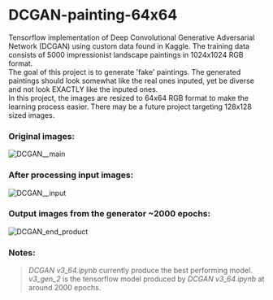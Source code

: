 # DCGAN-painting-64x64

Tensorflow implementation of Deep Convolutional Generative Adversarial Network (DCGAN) using custom data found in Kaggle. The training data consists of 5000 impressionist landscape paintings in 1024x1024 RGB format. <br>
The goal of this project is to generate 'fake' paintings. The generated paintings should look somewhat like the real ones inputed, yet be diverse and not look EXACTLY like the inputed ones. <br>
In this project, the images are resized to 64x64 RGB format to make the learning process easier. There may be a future project targeting 128x128 sized images. 

### Original images:
![DCGAN__main](https://user-images.githubusercontent.com/31713252/129493865-beda77b6-53fd-4120-a829-2f8e9f75c8bd.jpg)

### After processing input images:
![DCGAN__input](https://user-images.githubusercontent.com/31713252/132143941-8871fbe8-1e1c-4ff2-a885-18febfd428de.png)


### Output images from the generator ~2000 epochs:
![DCGAN_end_product](https://user-images.githubusercontent.com/31713252/129493893-40d42d59-a6f3-44c1-93ce-8427448d6c7c.png)

### Notes:
> *DCGAN v3_64.ipynb* currently produce the best performing model. <br>
> *v3_gen_2* is the tensorflow model produced by *DCGAN v3_64.ipynb* at around 2000 epochs.

